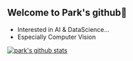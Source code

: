 ## Welcome to Park's github👋
- Interested in AI & DataScience...
- Especially Computer Vision


 [![park's github stats](https://github-readme-stats.vercel.app/api?username=park-geun-hyeong&show_icons=true&theme=radical)](https://github.com/anuraghazra/github-readme-stats)


<!--
**park-geun-hyeong/park-geun-hyeong** is a ✨ _special_ ✨ repository because its `README.md` (this file) appears on your GitHub profile.

Here are some ideas to get you started:

- 🔭 I’m currently working on ...
- 🌱 I’m currently learning ...
- 👯 I’m looking to collaborate on ...
- 🤔 I’m looking for help with ...
- 💬 Ask me about ...
- 📫 How to reach me: ...
- 😄 Pronouns: ...
- ⚡ Fun fact: ...
-->
